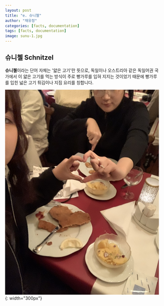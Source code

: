 ```yaml
---
layout: post
title: "e. 슈니첼"
author: "채유정"
categories: [facts, documentation]
tags: [facts, documentation]
image: sunu-1.jpg
---
```


## 슈니첼 Schnitzel

**슈니첼**이라는 단어 자체는 '얇은 고기'란 뜻으로, 독일이나 오스트리아 같은 독일어권 국가에서 이 얇은 고기를 먹는 방식이 주로 빵가루를 입혀 지지는 것이었기 때문에 빵가루를 입힌 넓은 고기 튀김이나 지짐 요리를 칭합니다.

![이미지](/assets/img/sunu-2.jpg "슈니첼"){: width="300px"}
